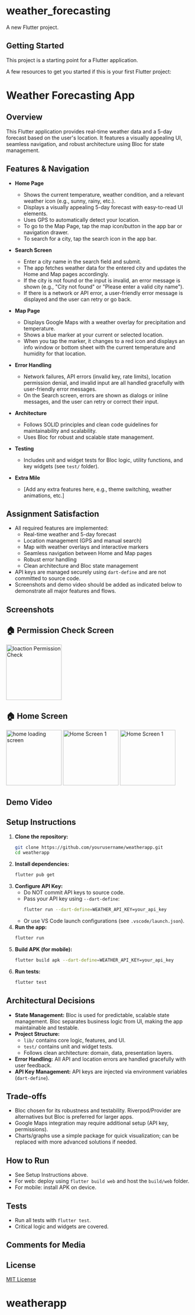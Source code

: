 # weather_forecasting

A new Flutter project.

## Getting Started

This project is a starting point for a Flutter application.

A few resources to get you started if this is your first Flutter project:


# Weather Forecasting App

## Overview
This Flutter application provides real-time weather data and a 5-day forecast based on the user's location. It features a visually appealing UI, seamless navigation, and robust architecture using Bloc for state management.


## Features & Navigation
- **Home Page**
  - Shows the current temperature, weather condition, and a relevant weather icon (e.g., sunny, rainy, etc.).
  - Displays a visually appealing 5-day forecast with easy-to-read UI elements.
  - Uses GPS to automatically detect your location.
  - To go to the Map Page, tap the map icon/button in the app bar or navigation drawer.
  - To search for a city, tap the search icon in the app bar.

- **Search Screen**
  - Enter a city name in the search field and submit.
  - The app fetches weather data for the entered city and updates the Home and Map pages accordingly.
  - If the city is not found or the input is invalid, an error message is shown (e.g., "City not found" or "Please enter a valid city name").
  - If there is a network or API error, a user-friendly error message is displayed and the user can retry or go back.

- **Map Page**
  - Displays Google Maps with a weather overlay for precipitation and temperature.
  - Shows a blue marker at your current or selected location.
  - When you tap the marker, it changes to a red icon and displays an info window or bottom sheet with the current temperature and humidity for that location.

- **Error Handling**
  - Network failures, API errors (invalid key, rate limits), location permission denial, and invalid input are all handled gracefully with user-friendly error messages.
  - On the Search screen, errors are shown as dialogs or inline messages, and the user can retry or correct their input.

- **Architecture**
  - Follows SOLID principles and clean code guidelines for maintainability and scalability.
  - Uses Bloc for robust and scalable state management.

- **Testing**
  - Includes unit and widget tests for Bloc logic, utility functions, and key widgets (see `test/` folder).

- **Extra Mile**
  - [Add any extra features here, e.g., theme switching, weather animations, etc.]

## Assignment Satisfaction
- All required features are implemented:
  - Real-time weather and 5-day forecast
  - Location management (GPS and manual search)
  - Map with weather overlays and interactive markers
  - Seamless navigation between Home and Map pages
  - Robust error handling
  - Clean architecture and Bloc state management
- API keys are managed securely using `dart-define` and are not committed to source code.
- Screenshots and demo video should be added as indicated below to demonstrate all major features and flows.

## Screenshots
<!-- Add screenshots of Home Page, Forecast Overview, Map Page, Error States -->

## 🏠 Permission Check Screen
<img src="screen_shots/permission_check.png" alt="loaction Permission  Check" width="150" width="200"/>

## 🏠 Home Screen
<img src="screen_shots/home_oading.png" alt="home loading screen" width="150" width="200"/>   <img src="screen_shots/home_1.png" alt="Home Screen 1" width="150" width="200"/>    <img src="screen_shots/home_2.png" alt="Home Screen 1" width="150" width="200"/>
<!-- Example: -->
<!-- ![Home Page](screenshots/home_page.png) -->
<!-- ![Forecast](screenshots/forecast.png) -->
<!-- ![Map Page](screenshots/map_page.png) -->
<!-- ![Error State](screenshots/error_state.png) -->

## Demo Video
<!-- Add a link or embed a video showing the app in action -->
<!-- Example: -->
<!-- [Demo Video](https://youtu.be/your_video_link) -->

## Setup Instructions
1. **Clone the repository:**
   ```bash
   git clone https://github.com/yourusername/weatherapp.git
   cd weatherapp
   ```
2. **Install dependencies:**
   ```bash
   flutter pub get
   ```
3. **Configure API Key:**
   - Do NOT commit API keys to source code.
   - Pass your API key using `--dart-define`:
     ```bash
     flutter run --dart-define=WEATHER_API_KEY=your_api_key
     ```
   - Or use VS Code launch configurations (see `.vscode/launch.json`).
4. **Run the app:**
   ```bash
   flutter run
   ```
5. **Build APK (for mobile):**
   ```bash
   flutter build apk --dart-define=WEATHER_API_KEY=your_api_key
   ```
6. **Run tests:**
   ```bash
   flutter test
   ```

## Architectural Decisions
- **State Management:** Bloc is used for predictable, scalable state management. Bloc separates business logic from UI, making the app maintainable and testable.
- **Project Structure:**
  - `lib/` contains core logic, features, and UI.
  - `test/` contains unit and widget tests.
  - Follows clean architecture: domain, data, presentation layers.
- **Error Handling:** All API and location errors are handled gracefully with user feedback.
- **API Key Management:** API keys are injected via environment variables (`dart-define`).

## Trade-offs
- Bloc chosen for its robustness and testability. Riverpod/Provider are alternatives but Bloc is preferred for larger apps.
- Google Maps integration may require additional setup (API key, permissions).
- Charts/graphs use a simple package for quick visualization; can be replaced with more advanced solutions if needed.

## How to Run
- See Setup Instructions above.
- For web: deploy using `flutter build web` and host the `build/web` folder.
- For mobile: install APK on device.

## Tests
- Run all tests with `flutter test`.
- Critical logic and widgets are covered.

## Comments for Media
<!-- Add screenshots below each major feature section in README -->
<!-- Add video link in Demo Video section above -->

## License
[MIT License](LICENSE)
# weatherapp
